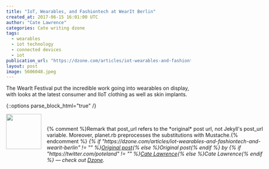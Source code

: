 ```yaml
---
title: "IoT, Wearables, and Fashiontech at WearIt Berlin"
created_at: 2017-06-15 16:01:00 UTC
author: "Cate Lawrence"
categories: Cate writing dzone
tags: 
  - wearables
  - iot technology
  - connected devices
  - iot
publication_url: "https://dzone.com/articles/iot-wearables-and-fashiontech-and-wearit-berlin"
layout: post
image: 5606048.jpeg
---
```

The WearIt Festival put the incredible work going into wearables on display, with looks at the latest consumer and IIoT clothing as well as skin implants.


{::options parse_block_html="true" /}
<div class="author">
   <img src="https://www.rss-specifications.com/rss-spec-rss.gif" style="width: 96px; height: 96;">
   <span style="position: absolute; padding: 32px 15px;">{% comment %}Remark that post_url refers to the *original* post url, not Jekyll's post_url variable. Moreover, planet.rb preprocesses the substitutions with Mustache.{% endcomment %}
      <i>{% if "https://dzone.com/articles/iot-wearables-and-fashiontech-and-wearit-berlin" != "" %}<a href="https://dzone.com/articles/iot-wearables-and-fashiontech-and-wearit-berlin">Original post</a>{% else %}Original post{% endif %} by {% if "https://twitter.com/poteland" != "" %}<a href="https://twitter.com/poteland">Cate Lawrence</a>{% else %}Cate Lawrence{% endif %} &mdash; check out <a href="https://dzone.com">Dzone</a>.</i>
  </span>
</div>
